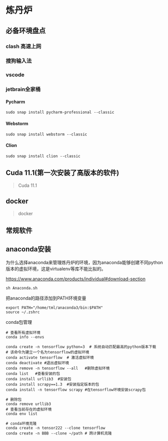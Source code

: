 # 炼丹炉

## 必备环境盘点

### clash 高速上网

### 搜狗输入法

### vscode

### jetbrain全家桶 

#### Pycharm

```shell
sudo snap install pycharm-professional --classic
```

#### Webstorm

```shell
sudo snap install webstorm --classic
```


#### Clion

```shell
sudo snap install clion --classic
```


## Cuda 11.1(第一次安装了高版本的软件)
> Cuda 11.1

## docker

> docker

## 常规软件


## anaconda安装

为什么选择anaconda来管理炼丹炉的环境，因为anaconda能够创建不同python版本的虚拟环境，这是virtualenv等库不能比拟的。

https://www.anaconda.com/products/individual#download-section

```shell
sh Anaconda.sh
```

把anaconda的路径添加到PATH环境变量

```shell
export PATH="/home/tml/anaconda3/bin:$PATH"
source ~/.zshrc
```

conda包管理

```shell
# 查看所有虚拟环境
conda info --envs

conda create -n tensorflow python=3  # 系统自动匹配最高的python版本下载
# 该命令为建立一个名为tensorflow的虚拟环境
conda activate tensorflow  # 激活虚拟环境
conda deactivate #退出虚拟环境
conda remove -n tensorflow --all   #删除虚拟环境
conda list   #查看安装的包
conda install urllib3  #安装包
conda install scrapy==1.3  #安装指定版本的包
conda install -n tensorflow scrapy #在tensorflow环境安装scrapy包

# 删除包
conda remove urllib3
# 查看当前存在的虚拟环境
conda env list

# conda环境克隆
conda create -n tensor222 --clone tensorflow  
conda create -n BBB --clone ~/path # 跨计算机克隆
```
